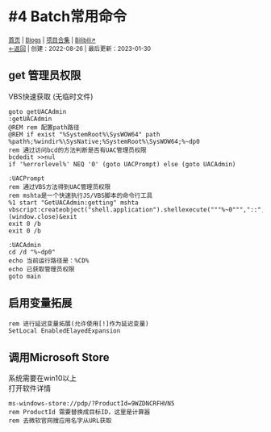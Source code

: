 # #4 Batch常用命令
<small><a href="/">首页</a> | <a href="/blogs">Blogs</a> | <a href="/Project">项目合集</a> | <a href="https://space.bilibili.com/1987247870">Bilibili↗</a><br><a href="../../">←返回</a> |
 创建：2022-08-26 | 最后更新：2023-01-30</small><br>

## get 管理员权限
VBS快速获取 (无临时文件)
```batch
goto getUACAdmin
:getUACAdmin
@REM rem 配置path路径
@REM if exist "%SystemRoot%\SysWOW64" path %path%;%windir%\SysNative;%SystemRoot%\SysWOW64;%~dp0
rem 通过访问bcd的方法判断是否有UAC管理员权限
bcdedit >>nul
if '%errorlevel%' NEQ '0' (goto UACPrompt) else (goto UACAdmin)

:UACPrompt
rem 通过VBS方法得到UAC管理员权限
rem mshta是一个快速执行JS/VBS脚本的命令行工具
%1 start "GetUACAdmin:getting" mshta vbscript:createobject("shell.application").shellexecute("""%~0""","::",,"runas",1)(window.close)&exit
exit 0 /b
exit 0 /b

:UACAdmin
cd /d "%~dp0"
echo 当前运行路径是：%CD%
echo 已获取管理员权限
goto main
```
## 启用变量拓展
```batch
rem 进行延迟变量拓展(允许使用[!]作为延迟变量)
SetLocal EnabledElayedExpansion
```
## 调用Microsoft Store
系统需要在win10以上<br>
打开软件详情
```batch
ms-windows-store://pdp/?ProductId=9WZDNCRFHVN5
rem ProductId 需要替换成目标ID，这里是计算器
rem 去微软官网搜应用名字从URL获取
```